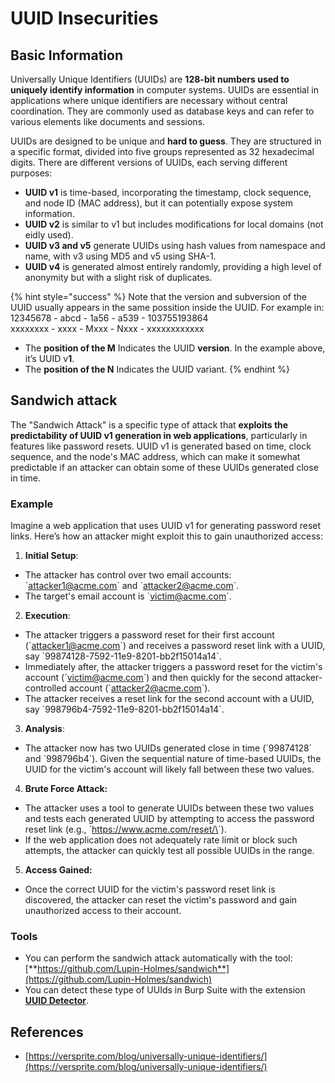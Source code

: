 # UUID Insecurities


## Basic Information

Universally Unique Identifiers (UUIDs) are **128-bit numbers used to uniquely identify information** in computer systems. UUIDs are essential in applications where unique identifiers are necessary without central coordination. They are commonly used as database keys and can refer to various elements like documents and sessions.

UUIDs are designed to be unique and **hard to guess**. They are structured in a specific format, divided into five groups represented as 32 hexadecimal digits. There are different versions of UUIDs, each serving different purposes:

* **UUID v1** is time-based, incorporating the timestamp, clock sequence, and node ID (MAC address), but it can potentially expose system information.
* **UUID v2** is similar to v1 but includes modifications for local domains (not eidly used).
* **UUID v3 and v5** generate UUIDs using hash values from namespace and name, with v3 using MD5 and v5 using SHA-1.
* **UUID v4** is generated almost entirely randomly, providing a high level of anonymity but with a slight risk of duplicates.

{% hint style="success" %}
Note that the version and subversion of the UUID usually appears in the same possition inside the UUID. For example in:\
12345678 - abcd - 1a56 - a539 - 103755193864\
xxxxxxxx  - xxxx - Mxxx - Nxxx - xxxxxxxxxxxx

* The **position of the M** Indicates the UUID **version**. In the example above, it’s UUID v**1**.
* The **position of the N** Indicates the UUID variant.
{% endhint %}

## Sandwich attack

The "Sandwich Attack" is a specific type of attack that **exploits the predictability of UUID v1 generation in web applications**, particularly in features like password resets. UUID v1 is generated based on time, clock sequence, and the node's MAC address, which can make it somewhat predictable if an attacker can obtain some of these UUIDs generated close in time.

### Example

Imagine a web application that uses UUID v1 for generating password reset links. Here’s how an attacker might exploit this to gain unauthorized access:

1. **Initial Setup**:

* The attacker has control over two email accounts: \`attacker1@acme.com\` and \`attacker2@acme.com\`.
* The target's email account is \`victim@acme.com\`.

2. **Execution**:

* The attacker triggers a password reset for their first account (\`attacker1@acme.com\`) and receives a password reset link with a UUID, say \`99874128-7592-11e9-8201-bb2f15014a14\`.
* Immediately after, the attacker triggers a password reset for the victim's account (\`victim@acme.com\`) and then quickly for the second attacker-controlled account (\`attacker2@acme.com\`).
* The attacker receives a reset link for the second account with a UUID, say \`998796b4-7592-11e9-8201-bb2f15014a14\`.

3. **Analysis**:

* The attacker now has two UUIDs generated close in time (\`99874128\` and \`998796b4\`). Given the sequential nature of time-based UUIDs, the UUID for the victim's account will likely fall between these two values.

4. **Brute Force Attack:**

* The attacker uses a tool to generate UUIDs between these two values and tests each generated UUID by attempting to access the password reset link (e.g., \`https://www.acme.com/reset/\<generated-UUID>\`).
* If the web application does not adequately rate limit or block such attempts, the attacker can quickly test all possible UUIDs in the range.

5. **Access Gained:**

* Once the correct UUID for the victim's password reset link is discovered, the attacker can reset the victim's password and gain unauthorized access to their account.

### Tools

* You can perform the sandwich attack automatically with the tool: [**https://github.com/Lupin-Holmes/sandwich**](https://github.com/Lupin-Holmes/sandwich)
* You can detect these type of UUIds in Burp Suite with the extension [**UUID Detector**](https://portswigger.net/bappstore/65f32f209a72480ea5f1a0dac4f38248).

## References

* [https://versprite.com/blog/universally-unique-identifiers/](https://versprite.com/blog/universally-unique-identifiers/)

